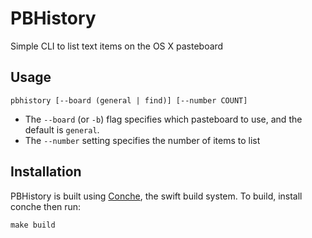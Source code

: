 # PBHistory

Simple CLI to list text items on the OS X pasteboard

## Usage

    pbhistory [--board (general | find)] [--number COUNT]

* The `--board` (or `-b`) flag specifies which pasteboard to use, and the
  default is `general`.
* The `--number` setting specifies the number of items to list

## Installation

PBHistory is built using [Conche](https://github.com/conche/conche), the swift
build system. To build, install conche then run:

    make build

